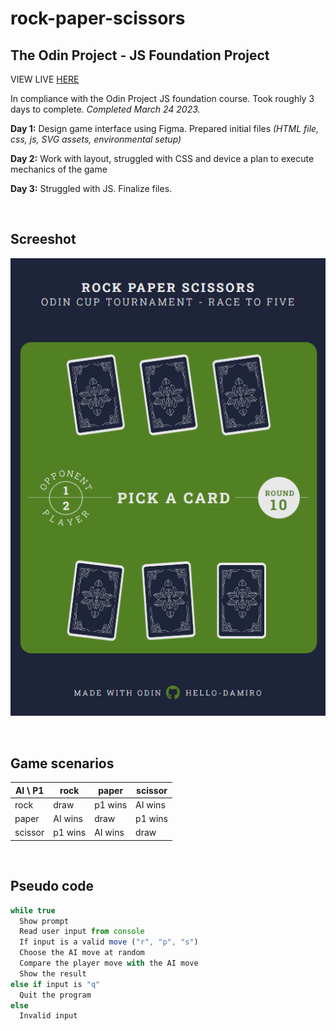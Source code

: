 # rock-paper-scissors

## The Odin Project - JS Foundation Project

VIEW LIVE [HERE](https://studiodamiro.github.io/rock-paper-scissors)

In compliance with the Odin Project JS foundation course. Took roughly 3 days to complete. _Completed March 24 2023._

__Day 1:__ Design game interface using Figma. Prepared initial files _(HTML file, css, js, SVG assets, environmental setup)_

__Day 2:__ Work with layout, struggled with CSS and device a plan to execute mechanics of the game

__Day 3:__ Struggled with JS. Finalize files.

</br>

## Screeshot

![rock paper scissor]( https://github.com/hello-damiro/rock-paper-scissors/blob/main/assets/screenshot.png)

</br>

## Game scenarios

 | AI \ P1 | rock    | paper   | scissor
 | ------- | ------- | ------- | -------
 | rock    | draw    | p1 wins | AI wins
 | paper   | AI wins | draw    | p1 wins
 | scissor | p1 wins | AI wins | draw

</br>

## Pseudo code

```javascript
while true
  Show prompt
  Read user input from console
  If input is a valid move ("r", "p", "s")
  Choose the AI move at random
  Compare the player move with the AI move
  Show the result
else if input is "q"
  Quit the program
else
  Invalid input
```

